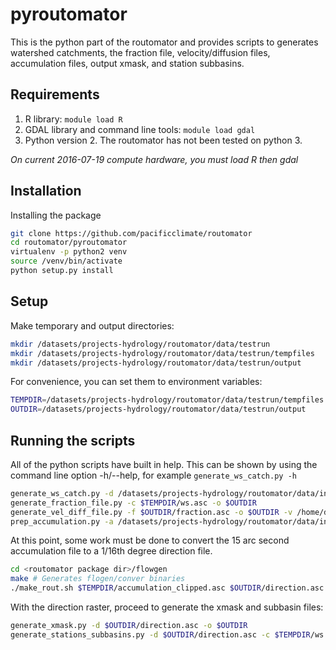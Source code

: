 # pyroutomator

This is the python part of the routomator and provides scripts to generates watershed catchments, the fraction file, velocity/diffusion files, accumulation files, output xmask, and station subbasins.

## Requirements

1. R library: `module load R`
1. GDAL library and command line tools: `module load gdal`
1. Python version 2. The routomator has not been tested on python 3.

*On current 2016-07-19 compute hardware, you must load R _then_ gdal*

## Installation

Installing the package

```bash
git clone https://github.com/pacificclimate/routomator
cd routomator/pyroutomator
virtualenv -p python2 venv
source /venv/bin/activate
python setup.py install
```

## Setup

Make temporary and output directories:

```bash
mkdir /datasets/projects-hydrology/routomator/data/testrun
mkdir /datasets/projects-hydrology/routomator/data/testrun/tempfiles
mkdir /datasets/projects-hydrology/routomator/data/testrun/output
```

For convenience, you can set them to environment variables:

```bash
TEMPDIR=/datasets/projects-hydrology/routomator/data/testrun/tempfiles
OUTDIR=/datasets/projects-hydrology/routomator/data/testrun/output
```

## Running the scripts

All of the python scripts have built in help.  This can be shown by using the command line option -h/--help, for example `generate_ws_catch.py -h`

```bash
generate_ws_catch.py -d /datasets/projects-hydrology/routomator/data/input/flow-dir-15.asc -l 49.2270,-121.8400 -t $TEMPDIR
generate_fraction_file.py -c $TEMPDIR/ws.asc -o $OUTDIR
generate_vel_diff_file.py -f $OUTDIR/fraction.asc -o $OUTDIR -v /home/data/gis/vic_bc/vegetation/majority1km2_wgs84_gen2_extent.shp
prep_accumulation.py -a /datasets/projects-hydrology/routomator/data/input/flow-acc-15.asc -c $TEMPDIR/ws.asc -o $OUTDIR -t $TEMPDIR
```

At this point, some work must be done to convert the 15 arc second accumulation file to a 1/16th degree direction file.

```bash
cd <routomator package dir>/flowgen
make # Generates flogen/conver binaries
./make_rout.sh $TEMPDIR/accumulation_clipped.asc $OUTDIR/direction.asc
```

With the direction raster, proceed to generate the xmask and subbasin files:

```bash
generate_xmask.py -d $OUTDIR/direction.asc -o $OUTDIR
generate_stations_subbasins.py -d $OUTDIR/direction.asc -c $TEMPDIR/ws.asc -s "/home/data/gis/basedata/HYDAT_STN/Canada Hydat/canada_hydat_gt_500km2_catch_wgs84.shp" -o $OUTDIR -t $TEMPDIR --overwrite
```

